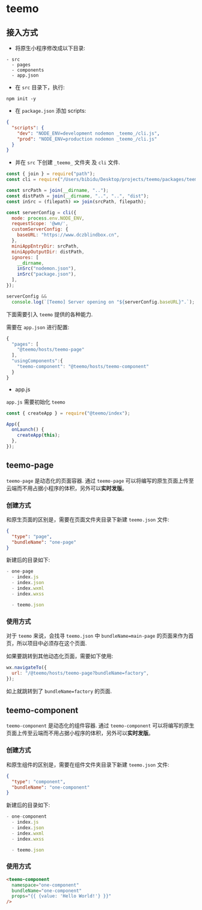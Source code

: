 # teemo

## 接入方式

- 将原生小程序修改成以下目录:

```
- src
  - pages
  - components
  - app.json
```

- 在 `src` 目录下，执行:

```
npm init -y
```

- 在 `package.json` 添加 scripts:
```json
{
  "scripts": {
    "dev": "NODE_ENV=development nodemon _teemo_/cli.js",
    "prod": "NODE_ENV=production nodemon _teemo_/cli.js"
  }
}
```

- 并在 `src` 下创建 `_teemo_` 文件夹 及 `cli` 文件.

```javascript
const { join } = require("path");
const cli = require("/Users/bibidu/Desktop/projects/teemo/packages/teemo-cli");

const srcPath = join(__dirname, "..");
const distPath = join(__dirname, "..", "..", "dist");
const inSrc = (filepath) => join(srcPath, filepath);

const serverConfig = cli({
  mode: process.env.NODE_ENV,
  requestScope: '@wm/',
  customServerConfig: {
    baseURL: "https://www.dczblindbox.cn",
  },
  miniAppEntryDir: srcPath,
  miniAppOutputDir: distPath,
  ignores: [
    __dirname,
    inSrc("nodemon.json"),
    inSrc("package.json"),
  ],
});

serverConfig &&
  console.log(`[Teemo] Server opening on "${serverConfig.baseURL}".`);
```


下面需要引入 `teemo` 提供的各种能力.

需要在 `app.json` 进行配置:

```javascript
{
  "pages": [
    "@teemo/hosts/teemo-page"
  ],
  "usingComponents":{
    "teemo-component": "@teemo/hosts/teemo-component"
  }
}
```

- app.js

`app.js` 需要初始化 `teemo`

```javascript
const { createApp } = require("@teemo/index");

App({
  onLaunch() {
    createApp(this);
  },
});

```


## teemo-page
`teemo-page` 是动态化的页面容器. 通过 `teemo-page` 可以将编写的原生页面上传至云端而不用占据小程序的体积，另外可以**实时发版**。

### 创建方式
和原生页面的区别是，需要在页面文件夹目录下新建 `teemo.json` 文件:

```json
{
  "type": "page",
  "bundleName": "one-page"
}
```

新建后的目录如下:

```javascript
- one-page
  - index.js
  - index.json
  - index.wxml
  - index.wxss

  - teemo.json
```

### 使用方式
对于 `teemo` 来说，会找寻 `teemo.json` 中 `bundleName=main-page` 的页面来作为首页，所以项目中必须存在这个页面.

如果要跳转到其他动态化页面，需要如下使用:
```javascript
wx.navigateTo({
  url: "/@teemo/hosts/teemo-page?bundleName=factory",
});
```

如上就跳转到了 `bundleName=factory` 的页面.

## teemo-component
`teemo-component` 是动态化的组件容器. 通过 `teemo-component` 可以将编写的原生页面上传至云端而不用占据小程序的体积，另外可以**实时发版**。

### 创建方式
和原生组件的区别是，需要在组件文件夹目录下新建 `teemo.json` 文件:

```json
{
  "type": "component",
  "bundleName": "one-component"
}
```

新建后的目录如下:

```javascript
- one-component
  - index.js
  - index.json
  - index.wxml
  - index.wxss

  - teemo.json
```


### 使用方式
```html
<teemo-component 
  namespace="one-component" 
  bundleName="one-component" 
  props="{{ {value: 'Hello World!'} }}" 
/>
```











